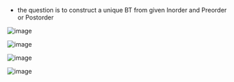 - the question is to construct a unique BT from given Inorder and Preorder or Postorder

![image](https://github.com/user-attachments/assets/42dacff6-132b-463e-b7b8-1f12ccbcedd2)

![image](https://github.com/user-attachments/assets/675ce171-e453-4318-8ced-6672002ac0dd)


![image](https://github.com/user-attachments/assets/50b3dca9-1b69-40c4-a6f3-75a3d04b8860)

![image](https://github.com/user-attachments/assets/26b7cbe2-cee3-4342-a5e8-d9947aa78791)

